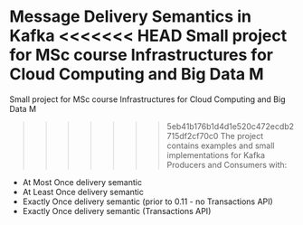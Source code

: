 Message Delivery Semantics in Kafka
<<<<<<< HEAD
Small project for MSc course Infrastructures for Cloud Computing and Big Data M
=======

Small project for MSc course Infrastructures for Cloud Computing and Big Data M

>>>>>>> 5eb41b176b1d4d1e520c472ecdb2715df2cf70c0
The project contains examples and small implementations for Kafka Producers and Consumers with:
- At Most Once delivery semantic
- At Least Once delivery semantic
- Exactly Once delivery semantic (prior to 0.11 - no Transactions API)
- Exactly Once delivery semantic (Transactions API)

